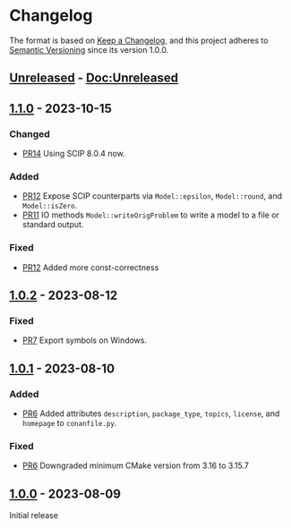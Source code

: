 # Changelog
The format is based on [Keep a Changelog](https://keepachangelog.com/en/1.0.0/),
and this project adheres to [Semantic Versioning](https://semver.org/spec/v2.0.0.html) since its version 1.0.0.

## [Unreleased] - [Doc:Unreleased]

## [1.1.0] - 2023-10-15

### Changed

- [PR14](https://github.com/scipopt/SCIPpp/pull/14) Using SCIP 8.0.4 now.

### Added

- [PR12](https://github.com/scipopt/SCIPpp/pull/12)
  Expose SCIP counterparts via `Model::epsilon`, `Model::round`, and `Model::isZero`.
- [PR11](https://github.com/scipopt/SCIPpp/pull/11)
  IO methods `Model::writeOrigProblem` to write a model to a file or standard output.

### Fixed

- [PR12](https://github.com/scipopt/SCIPpp/pull/12)
  Added more const-correctness

## [1.0.2] - 2023-08-12

### Fixed

- [PR7](https://github.com/scipopt/SCIPpp/pull/7)
  Export symbols on Windows.

## [1.0.1] - 2023-08-10

### Added

- [PR6](https://github.com/scipopt/SCIPpp/pull/6)
  Added attributes `description`, `package_type`, `topics`, `license`, and `homepage` to `conanfile.py`.

### Fixed

- [PR6](https://github.com/scipopt/SCIPpp/pull/6)
  Downgraded minimum CMake version from 3.16 to 3.15.7

## [1.0.0] - 2023-08-09

Initial release

[Doc:Unreleased]: https://scipopt.github.io/SCIPpp/
[Unreleased]: https://github.com/scipopt/SCIPpp/compare/1.1.0...main
[1.1.0]: https://github.com/scipopt/SCIPpp/releases/tag/1.1.0
[1.0.2]: https://github.com/scipopt/SCIPpp/releases/tag/1.0.2
[1.0.1]: https://github.com/scipopt/SCIPpp/releases/tag/1.0.1
[1.0.0]: https://github.com/scipopt/SCIPpp/releases/tag/1.0.0
